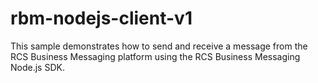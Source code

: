 # rbm-nodejs-client-v1
This sample demonstrates how to send and receive a message from the RCS Business Messaging platform using the RCS Business Messaging Node.js SDK.
